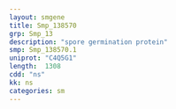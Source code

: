 ```yaml
---
layout: smgene
title: Smp_138570
grp: Smp_13
description: "spore germination protein"
smp: Smp_138570.1
uniprot: "C4Q5G1"
length:  1308
cdd: "ns"
kk: ns
categories: sm
---
```

